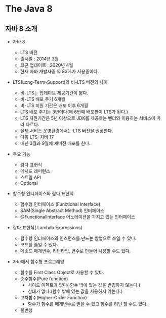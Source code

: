 # The Java 8

## 자바 8 소개

- 자바 8
    - LTS 버전
    - 출시일 : 2014년 3월
    - 최근 업데이트 : 2020년 4월
    - 현재 자바 개발자중 약 83%가 사용중이다.

- LTS(Long-Term-Support)와 비-LTS 버전의 차이
    - 비-LTS는 업데이트 제공기간이 짧다.
    - 비-LTS 배포 주기 6개월
    - 비-LTS 지원 기간은 배포 이후 6개월
    - LTS 배포 주기는 3년이다(매 6번째 배포판이 LTS가 된다.)
    - LTS 지원기간은 5년 이상으로 JDK를 제공하는 벤더와 이용하는 서비스에 따라 다르다.
    - 실제 서비스 운영환경에서는 LTS 버전을 권장한다.
    - 다음 LTS: 자바 17
    - 매년 3월과 9월에 새버전 배포를 한다.

- 주요 기능
    - 람다 표현식
    - 메서드 레퍼런스
    - 스트림 API
    - Optional<T>

- 함수형 인터페이스와 람다 표현식
    - 함수형 인터페이스 (Functional Interface)
    - SAM(Single Abstract Method) 인터페이스
    - @FunctionalInterface 어노테이션을 가지고 있는 인터페이스
    
- 람다 표현식( Lambda Expressions)
    - 함수형 인터페이스의 인스턴스를 만드는 방법으로 쓰일 수 있다.
    - 코드를 줄일 수 있다.
    - 메소드 매개변수, 리턴타입, 변수로 만들어 사용할 수도 있다.
    
- 자바에서 함수형 프로그래밍
    - 함수를 First Class Object로 사용할 수 있다.
    - 순수함수(Pure function)
        - 사이드 이펙트가 없다( 함수 밖에 있는 값을 변경하지 않는다.)
        - 상태가 없다.(함수 밖에 있는 값을 사용하지 않는다.)
    - 고차함수(Higher-Order Function)
        - 함수가 함수를 매개변수로 받을 수 있고 함수를 리턴 할 수도 있다.
    - 불변성
